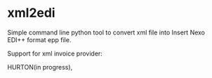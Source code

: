 # xml2edi
Simple command line python tool to convert xml file into Insert Nexo  
EDI++ format epp file.

Support for xml invoice provider:

 HURTON(in progress),
 
